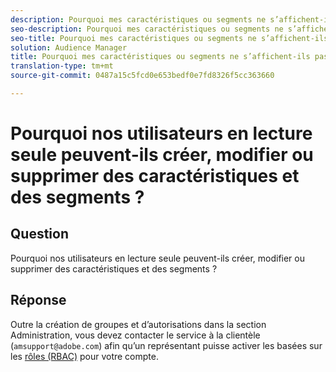 ```yaml
---
description: Pourquoi mes caractéristiques ou segments ne s’affichent-ils pas dans la page des rapports de chevauchement ?
seo-description: Pourquoi mes caractéristiques ou segments ne s’affichent-ils pas dans la page des rapports de chevauchement ?
seo-title: Pourquoi mes caractéristiques ou segments ne s’affichent-ils pas dans la page des rapports de chevauchement ?
solution: Audience Manager
title: Pourquoi mes caractéristiques ou segments ne s’affichent-ils pas dans la page des rapports de chevauchement ?
translation-type: tm+mt
source-git-commit: 0487a15c5fcd0e653bedf0e7fd8326f5cc363660

---
```



# Pourquoi nos utilisateurs en lecture seule peuvent-ils créer, modifier ou supprimer des caractéristiques et des segments ?

## Question

Pourquoi nos utilisateurs en lecture seule peuvent-ils créer, modifier ou supprimer des caractéristiques et des segments ?

## Réponse

Outre la création de groupes et d’autorisations dans la section Administration, vous devez contacter le service à la clientèle (`amsupport@adobe.com`) afin qu’un représentant puisse activer les  basées sur les [rôles (RBAC)](../features/administration/administration-overview.md) pour votre compte.

